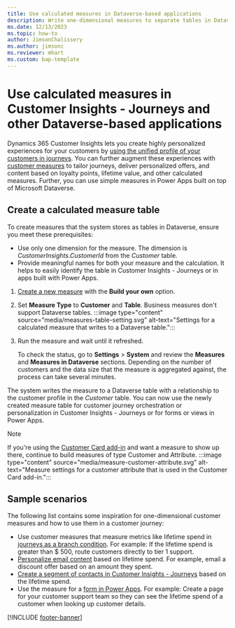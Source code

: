 ```yaml
---
title: Use calculated measures in Dataverse-based applications
description: Write one-dimensional measures to separate tables in Dataverse to use them in other applications.
ms.date: 12/13/2023
ms.topic: how-to
author: JimsonChalissery
ms.author: jimsonc
ms.reviewer: mhart
ms.custom: bap-template
---
```


# Use calculated measures in Customer Insights - Journeys and other Dataverse-based applications

Dynamics 365 Customer Insights lets you create highly personalized experiences for your customers by [using the unified profile of your customers in journeys](marketing-get-started.md). You can further augment these experiences with [customer measures](measures.md) to tailor journeys, deliver personalized offers, and content based on loyalty points, lifetime value, and other calculated measures. Further, you can use simple measures in Power Apps built on top of Microsoft Dataverse.

## Create a calculated measure table

To create measures that the system stores as tables in Dataverse, ensure you meet these prerequisites:

- Use only one dimension for the measure. The dimension is *CustomerInsights.CustomerId* from the *Customer* table.
- Provide meaningful names for both your measure and the calculation. It helps to easily identify the table in Customer Insights - Journeys or in apps built with Power Apps.

1. [Create a new measure](measure-builder.md) with the **Build your own** option.
1. Set **Measure Type** to **Customer** and **Table**. Business measures don't support Dataverse tables.
   :::image type="content" source="media/measures-table-setting.svg" alt-text="Settings for a calculated measure that writes to a Dataverse table.":::
1. Run the measure and wait until it refreshed.

   To check the status, go to **Settings** > **System** and review the **Measures** and **Measures in Dataverse** sections. Depending on the number of customers and the data size that the measure is aggregated against, the process can take several minutes.

The system writes the measure to a Dataverse table with a relationship to the customer profile in the *Customer* table. You can now use the newly created measure table for customer journey orchestration or personalization in Customer Insights - Journeys or for forms or views in Power Apps.

> [!NOTE]
> If you're using the [Customer Card add-in](customer-card-add-in.md) and want a measure to show up there, continue to build measures of type Customer and Attribute.
> :::image type="content" source="media/measure-customer-attribute.svg" alt-text="Measure settings for a customer attribute that is used in the Customer Card add-in.":::

## Sample scenarios

The following list contains some inspiration for one-dimensional customer measures and how to use them in a customer journey:

- Use customer measures that measure metrics like lifetime spend in [journeys as a branch condition](../journeys/real-time-marketing-tile-reference.md#branching-the-customer-journey). For example: If the lifetime spend is greater than $ 500, route customers directly to tier 1 support.
- [Personalize email content](../journeys/real-time-marketing-personalization.md) based on lifetime spend. For example, email a discount offer based on an amount they spent.
- [Create a segment of contacts in Customer Insights - Journeys](../journeys/real-time-marketing-build-segments.md) based on the lifetime spend.
- Use the measure for a [form in Power Apps](/power-apps/maker/model-driven-apps/create-design-forms). For example: Create a page for your customer support team so they can see the lifetime spend of a customer when looking up customer details.

[!INCLUDE [footer-banner](includes/footer-banner.md)]

